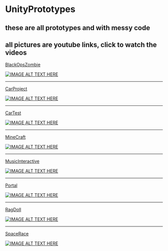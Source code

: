 # UnityPrototypes
## these are all prototypes and with messy code
## all pictures are youtube links, click to watch the videos  


[BlackOpsZombie](https://www.youtube.com/watch?v=hRPIOajhIJA)

[![IMAGE ALT TEXT HERE](http://img.youtube.com/vi/hRPIOajhIJA/0.jpg)](https://www.youtube.com/watch?v=hRPIOajhIJA)
___

  
[CarProject](https://www.youtube.com/watch?v=gAc8VQGzCpA)

[![IMAGE ALT TEXT HERE](http://img.youtube.com/vi/gAc8VQGzCpA/0.jpg)](https://www.youtube.com/watch?v=gAc8VQGzCpA)
___
  
[CarTest](https://www.youtube.com/watch?v=N28GJVV66yM)

[![IMAGE ALT TEXT HERE](http://img.youtube.com/vi/N28GJVV66yM/0.jpg)](https://www.youtube.com/watch?v=N28GJVV66yM)
___

[MineCraft](https://www.youtube.com/watch?v=zfdht7yiPHQ)

[![IMAGE ALT TEXT HERE](http://img.youtube.com/vi/zfdht7yiPHQ/0.jpg)](https://www.youtube.com/watch?v=zfdht7yiPHQ)
___
  
[MusicInteractive](https://www.youtube.com/watch?v=MJZw1qZShZ0)

[![IMAGE ALT TEXT HERE](http://img.youtube.com/vi/MJZw1qZShZ0/0.jpg)](https://www.youtube.com/watch?v=MJZw1qZShZ0)
___
  
[Portal](https://www.youtube.com/watch?v=NMXHPC392-g)

[![IMAGE ALT TEXT HERE](http://img.youtube.com/vi/NMXHPC392-g/0.jpg)](https://www.youtube.com/watch?v=NMXHPC392-g)
___

[RagDoll](https://www.youtube.com/watch?v=wjWvNcSwwCU)

[![IMAGE ALT TEXT HERE](http://img.youtube.com/vi/wjWvNcSwwCU/0.jpg)](https://www.youtube.com/watch?v=wjWvNcSwwCU)
___
  
[SpaceRace](https://www.youtube.com/watch?v=jGE5aQXLwYU)

[![IMAGE ALT TEXT HERE](http://img.youtube.com/vi/jGE5aQXLwYU/0.jpg)](https://www.youtube.com/watch?v=jGE5aQXLwYU)
